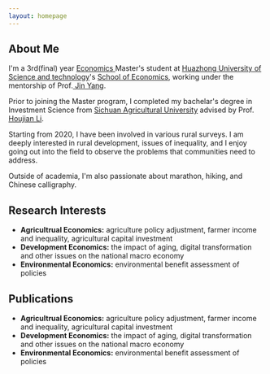```yaml
---
layout: homepage
---
```


## About Me

I'm a 3rd(final) year  <a href="http://english.eco.hust.edu.cn/Program/Master_Program.htm" target="_blank"> Economics </a> Master's student at <a href="https://english.hust.edu.cn/" target="_blank"> Huazhong University of Science and technology</a>'s <a href="http://english.eco.hust.edu.cn/" target="_blank">  School of Economics</a>,
working under the mentorship of Prof.<a href="https://faculty.hust.edu.cn/yangjin1/zh_CN/more/869776/shjzgd/" target="_blank"> Jin Yang</a>.

Prior to joining the Master program, I completed my bachelar's degree in Investment Science from <a href="https://www.cornell.edu" target = "_blank"> Sichuan Agricultural University</a> advised by Prof. <a href= "https://www.researchgate.net/profile/Houjian-Li" target = "_blank"> Houjian Li</a>.  


Starting from 2020, I have been involved in various rural surveys. I am deeply interested in rural development, issues of inequality, and I enjoy going out into the field to observe the problems that communities need to address.

Outside of academia,  I'm also passionate about marathon, hiking, and Chinese calligraphy.


## Research Interests
- **Agricultrual Economics:** agriculture policy adjustment, farmer income and inequality, agricultural capital investment
- **Development Economics:** the impact of aging, digital transformation and other issues on the national macro economy
- **Environmental Economics:** environmental benefit assessment of policies


## Publications
- **Agricultrual Economics:** agriculture policy adjustment, farmer income and inequality, agricultural capital investment
- **Development Economics:** the impact of aging, digital transformation and other issues on the national macro economy
- **Environmental Economics:** environmental benefit assessment of policies


